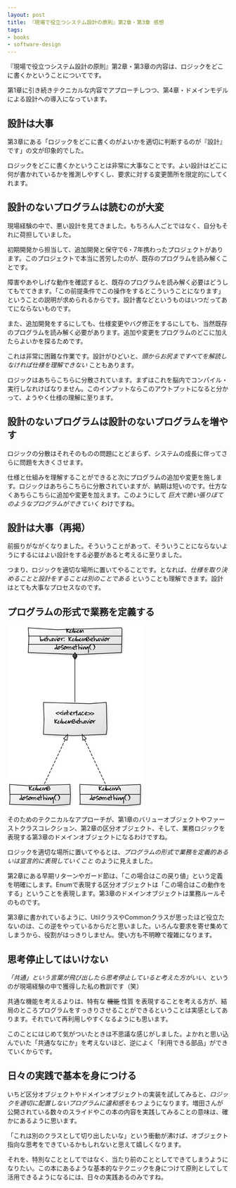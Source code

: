 ```yaml
---
layout: post
title: 『現場で役立つシステム設計の原則』第2章・第3章 感想
tags: 
- books
- software-design
---
```


『現場で役立つシステム設計の原則』第2章・第3章の内容は、ロジックをどこに書くかということについてです。

第1章に引き続きテクニカルな内容でアプローチしつつ、第4章・ドメインモデルによる設計への導入になっています。

設計は大事
----

第3章にある「ロジックをどこに書くのがよいかを適切に判断するのが『設計』です」の文が印象的でした。

ロジックをどこに書くかということは非常に大事なことです。よい設計はどこに何が書かれているかを推測しやすくし、要求に対する変更箇所を限定的にしてくれます。

設計のないプログラムは読むのが大変
----

現場経験の中で、悪い設計を見てきました。もちろん人ごとではなく、自分もそれに荷担していました。

初期開発から担当して、追加開発と保守で6・7年携わったプロジェクトがあります。このプロジェクトで本当に苦労したのが、既存のプログラムを読み解くことです。

障害やあやしげな動作を確認すると、既存のプログラムを読み解く必要はどうしてもでてきます。「この前提条件でこの操作をするとこういうことになります」ということの説明が求められるからです。設計書などというものはいつだってあてにならないものです。

また、追加開発をするにしても、仕様変更やバグ修正をするにしても、当然既存のプログラムを読み解く必要があります。追加や変更をプログラムのどこに加えたらよいかを探るためです。

これは非常に困難な作業です。設計がひどいと、*頭からお尻まですべてを解読しなければ仕様を理解できない* こともあります。

ロジックはあちらこちらに分散されています。まずはこれを脳内でコンパイル・実行しなれけばなりません。このインプットならこのアウトプットになると分かって、ようやく仕様の理解に至ります。

設計のないプログラムは設計のないプログラムを増やす
----

ロジックの分散はそれそのものの問題にとどまらず、システムの成長に伴ってさらに問題を大きくさせます。

仕様と仕組みを理解することができると次にプログラムの追加や変更を施します。ロジックはあちらこちらに分散されていますが、納期は短いのです。仕方なくあちらこちらに追加や変更を加えます。このようにして *巨大で脆い張りぼてのようなプログラムができていく* わけですね。

設計は大事（再掲）
----

前振りがながくなりました。そういうことがあって、そういうことにならないようにするにはよい設計をする必要があると考えるに至りました。

つまり、ロジックを適切な場所に置いてやることです。となれば、*仕様を取り決めることと設計をすることは別のことである* ということも理解できます。設計はとても大事なプロセスなのです。

プログラムの形式で業務を定義する
----

![区分オブジェクト](../images/posts/2018-04-17/class-diagram__kubun-object.png)

そのためのテクニカルなアプローチが、第1章のバリューオブジェクトやファーストクラスコレクション、第2章の区分オブジェクト、そして、業務ロジックを表現する第3章のドメインオブジェクトになるわけですね。

ロジックを適切な場所に置いてやるとは、*プログラムの形式で業務を定義的あるいは宣言的に表現していくこと* のように見えました。

第2章にある早期リターンやガード節は、「この場合はこの戻り値」という定義を明確にします。Enumで表現する区分オブジェクトは「この場合はこの動作をする」ということを表現します。第3章のドメインオブジェクトは業務ルールそのものです。

第3章に書かれているように、UtilクラスやCommonクラスが思ったほど役立たないのは、この逆をやっているからだと思いました。いろんな要求を寄せ集めてしまうから、役割がはっきりしません。使い方も不明瞭で複雑になります。

思考停止してはいけない
----

*「共通」という言葉が飛び出したら思考停止していると考えた方がいい*、というのが現場経験の中で獲得した私の教訓です（笑）

共通な機能を考えるよりは、特有な ~~機能~~ 性質 を表現することを考える方が、結局のところプログラムをすっきりさせることができるということは実感としてあります。それでいて再利用しやすくなるようにも思います。

このことにはじめて気がついたときは不思議な感じがしました。よかれと思い込んでいた「共通ななにか」を考えないほど、逆によく「利用できる部品」ができていくからです。

日々の実践で基本を身につける
----

いちど区分オブジェクトやドメインオブジェクトの実装を試してみると、*ロジックを適切に配置しないプログラムに違和感をもつ* ようになります。増田さんが公開されている数々のスライドやこの本の内容を実践してみることの意味は、確かにあるように思います。

「これは別のクラスとして切り出したいな」という衝動が沸けば、オブジェクト指向な思考をできているかもしれないと思えて嬉しくなります。

それを、特別なこととしてではなく、当たり前のこととしてできてしまうようになりたい。この本にあるような基本的なテクニックを身につけて原則としてして活用できるようになるには、日々の実践あるのみですね。
